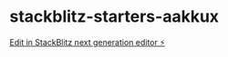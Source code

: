 # stackblitz-starters-aakkux

[Edit in StackBlitz next generation editor ⚡️](https://stackblitz.com/~/github.com/MaritzaMedel/stackblitz-starters-aakkux)